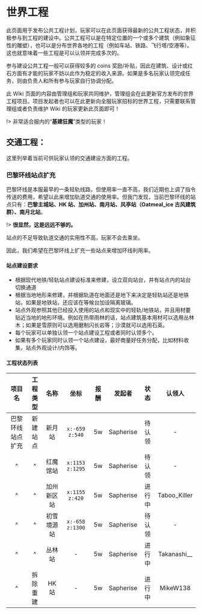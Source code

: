 # 世界工程

此页面用于发布公共工程计划，玩家可以在此页面获得最新的公共工程状态，并积极参与到工程的建设中。公共工程可以是在特定位置的一个或多个建筑（例如象征性的雕塑），也可以是分布世界各地的工程（例如车站、铁路、飞行塔/空港等）。这也就意味着一些工程是可以认领并完成多次的。

参与建设公共工程一般可以获得较多的 coins 奖励/补贴，因此在建筑、设计或红石方面有才能的玩家不妨以此作为稳定的收入来源。如果是多名玩家认领完成任务，则由负责人和所有参与玩家自行协调分配。

此 Wiki 页面的内容由管理组和玩家共同维护，管理组会在此更新官方发布的世界工程项目。项目发起者也可以在此更新向全服玩家招标的世界工程，只需要联系管理组或者负责维护 Wiki 的玩家更新此页面即可！

!> 非常适合服内的“**基建狂魔**”类型的玩家！

## 交通工程：

这里列举着当前可供玩家认领的交通建设方面的工程。

### 巴黎环线站点扩充

巴黎环线是本服最早的一条轻轨线路，但使用率一直不高，我们近期也上调了指令传送的费用，希望以此来增加轨道交通的使用率。但我门发现，当前巴黎环线的站点只有：**巴黎主城站、HK 站、加州站、南月站、风亭站（Oatmeal_ice 古风建筑群）、南月北站**。

!> **很显然，这是远远不够的。**

站点的不足导致轨道交通的实用性不高，玩家不会去乘坐。

因此，我们希望在巴黎环线上扩充一些站点来增加环线利用率。

#### 站点建设要求

- 根据现代地铁/轻轨站点建设标准来修建，设立双向站台，并有站点内的站台切换通道
- 根据当地地形来修建，并根据轨道在地面还是地下来决定是轻轨站还是地铁站，如果是地铁站，还应该在等候台加设隔离玻璃。
- 站点外观参照其他已经投入使用的站点和现实中的轻轨/地铁站，并且用材要贴近当地的地形环境。例如在热带雨林的话，站点建筑基本用材可以选用丛林木；如果是雪原则可以选用磨制闪长岩等；沙漠就可以选用石英。
- 每个玩家可以单独认领一个站点建设工程或者同时认领多个。
- 如果有多个玩家同时认领一个站点建设，最好商量好任务分配，比如材料收集，站点外观设计/内饰等。

#### 工程状态列表

| 项目名 | 工程类型 | 名称 | 坐标 | 报酬 | 发起者 | 状态 | 认领人 | 
|:-:|:-:|:-:|:-:|:-:|:-:|:-:|:-:|
| 巴黎环线站点扩充 | 新建站点 | 新月站 | `x:-659 z:540` | 5w | Sapherise | 待认领 | - |
| ^ | ^ | 红魔馆站 | `x:1153 z:1295` | 5w | Sapherise | 待认领 | - |
| ^ | ^ | 加州新区站 | `x:1155 z:420` | 5w | Sapherise | 进行中 | Taboo_Killer |
| ^ | ^ | 初雪境源站 | `x:-658 z:1300` | 5w | Sapherise | 待认领 | - ||
| ^ | ^ | 丛林站 | - | 5w | Sapherise | 进行中 | Takanashi__ |
| ^ | 拆除重建 | HK 站 | - | 5w | Sapherise | 进行中 | MikeW138 |

